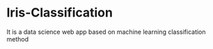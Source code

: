 # Iris-Classification
It is a data science web app based on machine learning classification method 
